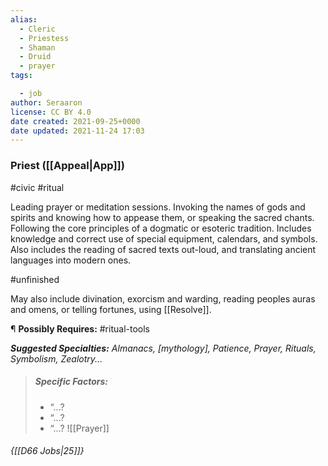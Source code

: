 ```yaml
---
alias:
  - Cleric
  - Priestess
  - Shaman
  - Druid
  - prayer
tags:

  - job
author: Seraaron
license: CC BY 4.0
date created: 2021-09-25+0000
date updated: 2021-11-24 17:03
---
```


### Priest ([[Appeal|App]])

#civic #ritual

Leading prayer or meditation sessions. Invoking the names of gods and spirits and knowing how to appease them, or speaking the sacred chants. Following the core principles of a dogmatic or esoteric tradition. Includes knowledge and correct use of special equipment, calendars, and symbols. Also includes the reading of sacred texts out-loud, and translating ancient languages into modern ones.

#unfinished 

May also include divination, exorcism and warding, reading peoples auras and omens, or telling fortunes, using [[Resolve]].

¶ **Possibly Requires:** #ritual-tools

_**Suggested Specialties:** Almanacs, [mythology], Patience, Prayer, Rituals, Symbolism, Zealotry..._

> ##### Specific Factors:
>
> - “...?
> - “...?
> - “...?
> ![[Prayer]]

###### {[[D66 Jobs|25]]}

